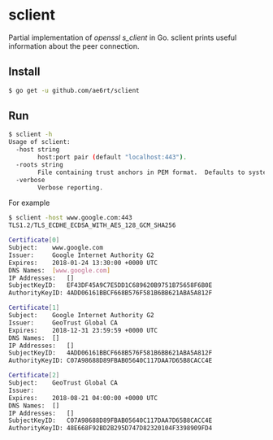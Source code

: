 # sclient

Partial implementation of *openssl s_client* in Go.  sclient prints useful information about the peer connection.

## Install 

```bash
$ go get -u github.com/ae6rt/sclient
```

## Run

```bash
$ sclient -h
Usage of sclient:
  -host string
    	host:port pair (default "localhost:443").
  -roots string
    	File containing trust anchors in PEM format.  Defaults to system roots.
  -verbose
    	Verbose reporting.
```

For example

```bash
$ sclient -host www.google.com:443
TLS1.2/TLS_ECDHE_ECDSA_WITH_AES_128_GCM_SHA256

Certificate[0]
Subject:	www.google.com
Issuer:		Google Internet Authority G2
Expires:	2018-01-24 13:30:00 +0000 UTC
DNS Names:	[www.google.com]
IP Addresses:	[]
SubjectKeyID:	EF43DF45A9C7E5DD1C689620B9751B75658F6B0E
AuthorityKeyID:	4ADD06161BBCF668B576F581B6BB621ABA5A812F

Certificate[1]
Subject:	Google Internet Authority G2
Issuer:		GeoTrust Global CA
Expires:	2018-12-31 23:59:59 +0000 UTC
DNS Names:	[]
IP Addresses:	[]
SubjectKeyID:	4ADD06161BBCF668B576F581B6BB621ABA5A812F
AuthorityKeyID:	C07A98688D89FBAB05640C117DAA7D65B8CACC4E

Certificate[2]
Subject:	GeoTrust Global CA
Issuer:		
Expires:	2018-08-21 04:00:00 +0000 UTC
DNS Names:	[]
IP Addresses:	[]
SubjectKeyID:	C07A98688D89FBAB05640C117DAA7D65B8CACC4E
AuthorityKeyID:	48E668F92BD2B295D747D82320104F3398909FD4
```
